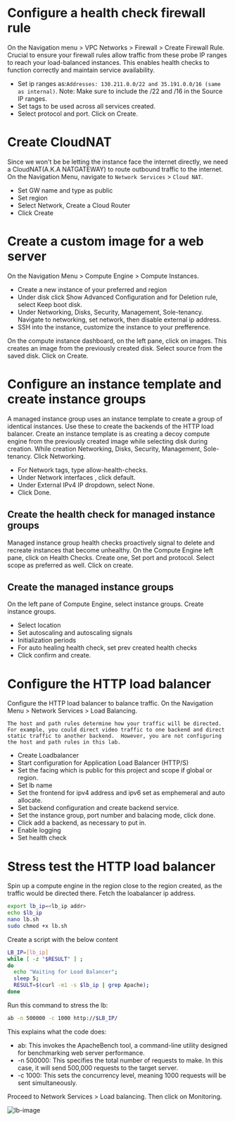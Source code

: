 # Configure a health check firewall rule

On the Navigation menu > VPC Networks > Firewall > Create Firewall Rule. Crucial to ensure your firewall rules allow traffic from these probe IP ranges to reach your load-balanced instances. This enables health checks to function correctly and maintain service availability. 
- Set ip ranges as:`Addresses: 130.211.0.0/22 and 35.191.0.0/16 (same as internal)`. Note: Make sure to include the /22 and /16 in the Source IP ranges.
- Set tags to be used across all services created.
- Select protocol and port. Click on Create.

# Create CloudNAT

Since we won't be be letting the instance face the internet directly, we need a CloudNAT(A.K.A NATGATEWAY) to route outbound traffic to the internet. On the Navigation Menu, navigate to `Network Services` > `Cloud NAT`. 
- Set GW name and type as public
- Set region
- Select Network, Create a Cloud Router
- Click Create

# Create a custom image for a web server
On the Navigation Menu > Compute Engine > Compute Instances. 
- Create a new instance of your preferred and region
- Under disk click Show Advanced Configuration and for Deletion rule, select Keep boot disk.
- Under Networking, Disks, Security, Management, Sole-tenancy. Navigate to networking, set network, then disable external ip address.
- SSH into the instance, customize the instance to your prefference.

On the compute instance dashboard, on the left pane, click on images. This creates an image from the previously created disk. Select source from the saved disk. Click on Create.

# Configure an instance template and create instance groups
A managed instance group uses an instance template to create a group of identical instances. Use these to create the backends of the HTTP load balancer. Create an instance template is as creating a decoy compute engine from the previously created image while selecting disk during creation.
While creation Networking, Disks, Security, Management, Sole-tenancy. Click Networking.
- For Network tags, type allow-health-checks.
- Under Network interfaces , click default.
- Under External IPv4 IP dropdown, select None.
- Click Done.


## Create the health check for managed instance groups
Managed instance group health checks proactively signal to delete and recreate instances that become unhealthy. On the Compute Engine left pane, click on Health Checks. Create one, Set port and protocol. Select scope as preferred as well. Click on create.

## Create the managed instance groups
On the left pane of Compute Engine, select instance groups. Create instance groups. 
- Select location
- Set autoscaling and autoscaling signals
- Initialization periods
- For auto healing health check, set prev created health checks
- Click confirm and create.

# Configure the HTTP load balancer
Configure the HTTP load balancer to balance traffic. On the Navigation Menu > Network Services > Load Balancing. 

`
The host and path rules determine how your traffic will be directed. For example, you could direct video traffic to one backend and direct static traffic to another backend. 
However, you are not configuring the host and path rules in this lab.
`
- Create Loadbalancer
- Start configuration for Application Load Balancer (HTTP/S)
- Set the facing which is public for this project and scope if global or region.
- Set lb name
- Set the frontend for  ipv4 address and ipv6 set as emphemeral and auto allocate.
- Set backend configuration and create backend service.
- Set the instance group, port number and balacing mode, click done.
- Click add a backend, as necessary to put in.
- Enable logging
- Set health check


 # Stress test the HTTP load balancer
 Spin up a compute engine in the region close to the region created, as the traffic would be directed there. Fetch the loabalancer ip address. 

```sh
export lb_ip=<lb_ip addr>
echo $lb_ip
nano lb.sh
sudo chmod +x lb.sh
```

Create a script with the below content

```sh
LB_IP=[lb_ip]
while [ -z "$RESULT" ] ;
do
  echo "Waiting for Load Balancer";
  sleep 5;
  RESULT=$(curl -m1 -s $lb_ip | grep Apache);
done
```
Run this command to stress the lb:

```sh
ab -n 500000 -c 1000 http://$LB_IP/
```

This explains what the code does:
* ab: This invokes the ApacheBench tool, a command-line utility designed for benchmarking web server performance.
* -n 500000: This specifies the total number of requests to make. In this case, it will send 500,000 requests to the target server.
* -c 1000: This sets the concurrency level, meaning 1000 requests will be sent simultaneously.


Proceed to Network Services > Load balancing. Then click on Monitoring. 

![lb-image]()
